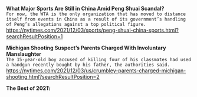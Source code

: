 **What Major Sports Are Still in China Amid Peng Shuai Scandal?**\
`For now, the WTA is the only organization that has moved to distance itself from events in China as a result of its government’s handling of Peng’s allegations against a top political figure.`\
https://nytimes.com/2021/12/03/sports/peng-shuai-china-sports.html?searchResultPosition=1

**Michigan Shooting Suspect’s Parents Charged With Involuntary Manslaughter**\
`The 15-year-old boy accused of killing four of his classmates had used a handgun recently bought by his father, the authorities said.`\
https://nytimes.com/2021/12/03/us/crumbley-parents-charged-michigan-shooting.html?searchResultPosition=2

**The Best of 2021**\
